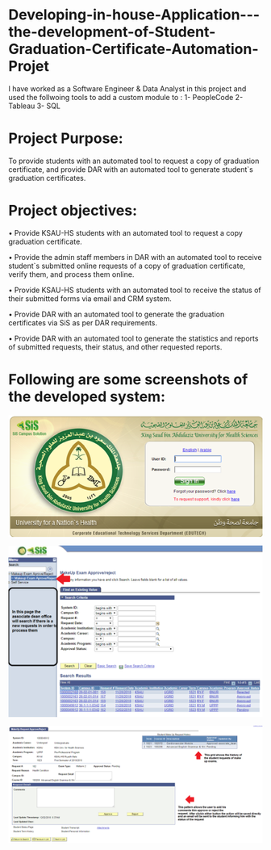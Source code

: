 # Developing-in-house-Application---the-development-of-Student-Graduation-Certificate-Automation-Projet
I have worked as a Software Engineer & Data Analyst in this project and used the follwoing tools to add a custom module to : 1- PeopleCode 2- Tableau 3- SQL
# Project Purpose:
To provide students with an automated tool to request a copy of graduation certificate, and provide DAR with an automated tool to generate student`s graduation certificates.
# Project objectives:
•	Provide KSAU-HS students with an automated tool to request a copy graduation certificate.

•	Provide the admin staff members in DAR  with an automated tool to receive student`s submitted online requests of a copy of graduation certificate, verify them, and process them online.

•	Provide KSAU-HS students with an automated tool to receive the status of their submitted forms via email and CRM system.

•	Provide DAR with an automated tool to generate the graduation certificates via SiS as per DAR requirements.

•	Provide DAR with an automated tool to generate the statistics and reports of submitted requests, their status, and other requested reports.
# Following are some screenshots of the developed system:
![Sample Graph](https://github.com/mutawakel-oss/Implementation-of-ERP---Oracle-PeopleSoft-Campus-Solution/blob/main/1.png)

![Sample Graph](https://github.com/mutawakel-oss/Developing-in-house-Application---the-development-of-Student-Graduation-Certificate-Automation-Proje/blob/main/2.png)

![Sample Graph](https://github.com/mutawakel-oss/Developing-in-house-Application---the-development-of-Student-Graduation-Certificate-Automation-Proje/blob/main/3.png)


